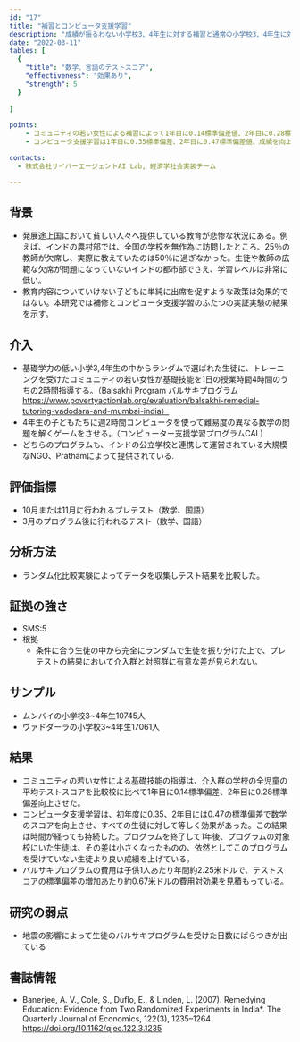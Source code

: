 ```yaml
---
id: "17"
title: "補習とコンピュータ支援学習"
description: "成績が振るわない小学校3、4年生に対する補習と通常の小学校3、4年生に対する授業外のコンピュータ支援学習"
date: "2022-03-11"
tables: [
  {
    "title": "数学、言語のテストスコア",
    "effectiveness": "効果あり",
    "strength": 5
  }
  
]

points:
    - コミュニティの若い女性による補習によって1年目に0.14標準偏差値、2年目に0.28標準偏差値、成績を向上する効果があった
    - コンピュータ支援学習は1年目に0.35標準偏差、2年目に0.47標準偏差値、成績を向上させた

contacts:
  - 株式会社サイバーエージェントAI Lab, 経済学社会実装チーム

---
```


## 背景
- 発展途上国において貧しい人々へ提供している教育が悲惨な状況にある。例えば、インドの農村部では、全国の学校を無作為に訪問したところ、25％の教師が欠席し、実際に教えていたのは50％に過ぎなかった。生徒や教師の広範な欠席が問題になっていないインドの都市部でさえ、学習レベルは非常に低い。
- 教育内容についていけない子どもに単純に出席を促すような政策は効果的ではない。本研究では補修とコンピュータ支援学習のふたつの実証実験の結果を示す。

## 介入
- 基礎学力の低い小学3,4年生の中からランダムで選ばれた生徒に、トレーニングを受けたコミュニティの若い女性が基礎技能を1日の授業時間4時間のうちの2時間指導する。（Balsakhi Program バルサキプログラム https://www.povertyactionlab.org/evaluation/balsakhi-remedial-tutoring-vadodara-and-mumbai-india）
- 4年生の子どもたちに週2時間コンピュータを使って難易度の異なる数学の問題を解くゲームをさせる。（コンピューター支援学習プログラムCAL)
- どちらのプログラムも、インドの公立学校と連携して運営されている大規模なNGO、Prathamによって提供されている.

## 評価指標
- 10月または11月に行われるプレテスト（数学、国語）
- 3月のプログラム後に行われるテスト（数学、国語）

## 分析方法
- ランダム化比較実験によってデータを収集しテスト結果を比較した。

## 証拠の強さ
- SMS:5
- 根拠 
    - 条件に合う生徒の中から完全にランダムで生徒を振り分けた上で、プレテストの結果において介入群と対照群に有意な差が見られない。

## サンプル
- ムンバイの小学校3~4年生10745人
- ヴァドダーラの小学校3~4年生17061人

## 結果
- コミュニティの若い女性による基礎技能の指導は、介入群の学校の全児童の平均テストスコアを比較校に比べて1年目に0.14標準偏差、2年目に0.28標準偏差向上させた。
- コンピュータ支援学習は、初年度に0.35、2年目には0.47の標準偏差で数学のスコアを向上させ、すべての生徒に対して等しく効果があった。この結果は時間が経っても持続した。プログラムを終了して1年後、プログラムの対象校にいた生徒は、その差は小さくなったものの、依然としてこのプログラムを受けていない生徒より良い成績を上げている。
- バルサキプログラムの費用は子供1人あたり年間約2.25米ドルで、テストスコアの標準偏差の増加あたり約0.67米ドルの費用対効果を見積もっている。


## 研究の弱点
- 地震の影響によって生徒のバルサキプログラムを受けた日数にばらつきが出ている

## 書誌情報
- Banerjee, A. V., Cole, S., Duflo, E., & Linden, L. (2007). Remedying Education: Evidence from Two Randomized Experiments in India*. The Quarterly Journal of Economics, 122(3), 1235–1264. https://doi.org/10.1162/qjec.122.3.1235
     